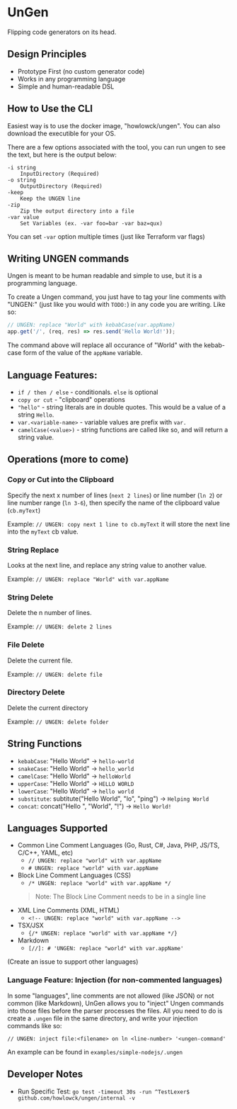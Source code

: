 # UnGen

Flipping code generators on its head.

## Design Principles

* Prototype First (no custom generator code)
* Works in any programming language
* Simple and human-readable DSL

## How to Use the CLI

Easiest way is to use the docker image, "howlowck/ungen". You can also download the executible for your OS.

There are a few options associated with the tool, you can run ungen to see the text, but here is the output below:

```
-i string
    InputDirectory (Required)
-o string
    OutputDirectory (Required)
-keep
    Keep the UNGEN line
-zip
    Zip the output directory into a file
-var value
    Set Variables (ex. -var foo=bar -var baz=qux)
```

You can set `-var` option multiple times (just like Terraform var flags)

## Writing UNGEN commands

Ungen is meant to be human readable and simple to use, but it is a programming language.

To create a Ungen command, you just have to tag your line comments with "UNGEN:" (just like you would with `TODO:`) in any code you are writing. Like so:

```js
// UNGEN: replace "World" with kebabCase(var.appName)
app.get('/', (req, res) => res.send('Hello World!'));
```

The command above will replace all occurance of "World" with the kebab-case form of the value of the `appName` variable.

## Language Features:

* `if / then / else` - conditionals. `else` is optional
* `copy or cut` - "clipboard" operations
* `"hello"` - string literals are in double quotes. This would be a value of a string `Hello`.
* `var.<variable-name>` - variable values are prefix with `var.`
* `camelCase(<value>)` - string functions are called like so, and will return a string value.

## Operations (more to come)

### Copy or Cut into the Clipboard
Specify the next x number of lines (`next 2 lines`) or line number (`ln 2`) or line number range (`ln 3-6`), then specify the name of the clipboard value (`cb.myText`)

Example: `// UNGEN: copy next 1 line to cb.myText` it will store the next line into the `myText` cb value.

### String Replace
Looks at the next line, and replace any string value to another value.

Example: `// UNGEN: replace "World" with var.appName`

### String Delete
Delete the n number of lines.

Example: `// UNGEN: delete 2 lines`

### File Delete
Delete the current file.

Example: `// UNGEN: delete file`

### Directory Delete
Delete the current directory

Example: `// UNGEN: delete folder`

## String Functions
* `kebabCase`: "Hello World" -> `hello-world`
* `snakeCase`: "Hello World" -> `hello_world`
* `camelCase`: "Hello World" -> `helloWorld`
* `upperCase`: "Hello World" -> `HELLO WORLD`
* `lowerCase`: "Hello World" -> `hello world`
* `substitute`: subtitute("Hello World", "lo", "ping") -> `Helping World`
* `concat`: concat("Hello ", "World", "!") -> `Hello World!`


## Languages Supported

* Common Line Comment Languages (Go, Rust, C#, Java, PHP, JS/TS, C/C++, YAML, etc)
    * `// UNGEN: replace "world" with var.appName`
    * `# UNGEN: replace "world" with var.appName`
* Block Line Comment Languages (CSS)
    * `/* UNGEN: replace "world" with var.appName */`
  > Note: The Block Line Comment needs to be in a single line
* XML Line Comments (XML, HTML)
    * `<!-- UNGEN: replace "world" with var.appName -->`
* TSX/JSX
    * `{/* UNGEN: replace "world" with var.appName */}`
* Markdown
    * `[//]: # 'UNGEN: replace "world" with var.appName'`

(Create an issue to support other languages)

### Language Feature: Injection (for non-commented languages)

In some "languages", line comments are not allowed (like JSON) or not common (like Markdown), UnGen allows you to "inject" Ungen commands into those files before the parser processes the files. All you need to do is create a `.ungen` file in the same directory, and write your injection commands like so:

`// UNGEN: inject file:<filename> on ln <line-number> '<ungen-command'`

An example can be found in `examples/simple-nodejs/.ungen`

## Developer Notes
* Run Specific Test: `go test -timeout 30s -run ^TestLexer$ github.com/howlowck/ungen/internal -v`
